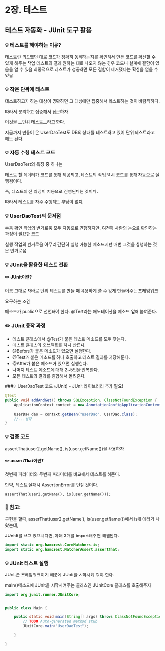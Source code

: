 # 2장. 테스트

## 테스트 자동화 - JUnit 도구 활용


### 💡 테스트를 해야하는 이유?

 

테스트란 의도했던 대로 코드가 정확히 동작하는지를 확인해서 만든 코드를 확신할 수 있게 해주는 작업
테스트의 결과 원하는 대로 나오지 않는 경우 코드나 설계에 결함이 있음을  알 수 있음
최종적으로 테스트가 성공하면 모든 결함이 제거됐다는 확신을 얻을 수 있음
 

### 💡 작은 단위에 테스트

 

테스트하고자 하는 대상이 명확하면 그 대상에만 집중해서 테스트하는 것이 바람직하다.

따라서 분리하고 집중해서 접근하자

 

이것을 __단위 테스트__라고 한다.

 

지금까지 만들어 온 UserDaoTest도 DB의 상태를 테스트하고 있어 단위 테스트라고 해도 된다.

 

 

### 💡 자동 수행 테스트 코드

 

UserDaoTest의 특징 중 하나는

테스트 할 데이터가 코드를 통해 제공되고,  테스트의 작업 역시 코드를 통해 자동으로 실행됨이다.

즉, 테스트의 전 과정이 자동으로 진행된다는 것이다.

 

따라서 테스트를 자주 수행해도 부담이 없다.

 

 

### 💡 UserDaoTest의 문제점

 

수동 확인 작업의 번거로움
         모두 자동으로 진행하지만, 여전히 사람의 눈으로 확인하는 과정이 필요한 코드

 

실행 작업의 번거로움
         아무리 간단히 실행 가능한 메소드지만 매번 그것을 실행하는 것은 번거로움

 

 

### 💡 JUnit을 활용한 테스트 전환

 

#### ✏️ JUnit이란?

 

이름 그대로 자바로 단위 테스트를 만들 때 유용하게 쓸 수 있게 만들어주는 프레임워크

 

요구하는 조건

 메소드가 public으로 선언돼야 한다.
 @Test라는 애노테이션을 메소드 앞에 붙여준다.

### ✏️ JUnit 동작 과정

 

* 테스트 클래스에서 @Test가 붙은 테스트 메소드를 모두 찾는다.
* 테스트 클래스의 오브젝트를 하나 만든다.
* @Before가 붙은 메소드가 있으면 실행한다.
* @Test가 붙은 메소드를 하나 호출하고 테스트 결과를 저장해둔다.
* @After가 붙은 메소드가 있으면 실행한다.
* 나머지 테스트 메소드에 대해 2~5번을 반복한다.
* 모든 테스트의 결과를 종합해서 돌려준다.
 

###💡 UserDaoTest 코드 (JUnit) - JUnit 라이브러리 추가 필요!
```java
@Test
public void addAndGet() throws SQLException, ClassNotFoundException {
	ApplicationContext context = new AnnotationConfigApplicationContext(DaoFactory.class);
		
	UserDao dao = context.getBean("userDao", UserDao.class);
    //...생략
}
```

### 💡 검증 코드

assertThat(user2.getName(), is(user.getName())을 사용하자

 

#### ✏️ assertThat이란?

 

첫번째 파라미터와 두번째 파라미터를 비교해서 테스트를 해준다. 

만약, 테스트 실패시 AssertionError를 던질 것이다.

```
assertThat(user2.getName(), is(user.getName()));
```

### 🧯 참고: 

 

구현을 할때, asserThat(user2.getName(), is(user.getName())에서 is에 에러가 나왔는데,

JUnit5를 쓰고 있으시다면, 아래 3개를 import해주면 해결된다.

```java
import static org.hamcrest.CoreMatchers.is;
import static org.hamcrest.MatcherAssert.assertThat;
```

### 💡 JUnit 테스트 실행

 

JUnit은 프레임워크이기 때문에 JUnit을 시작시켜 줘야 한다.

 

main()메소드에 JUnit을 시작시켜주는 클래스인 JUnitCore 클래스를 호출해주자

```java
import org.junit.runner.JUnitCore;


public class Main {

	public static void main(String[] args) throws ClassNotFoundException, SQLException {
		// TODO Auto-generated method stub
		JUnitCore.main("UserDaoTest");
        
	}

}
```
